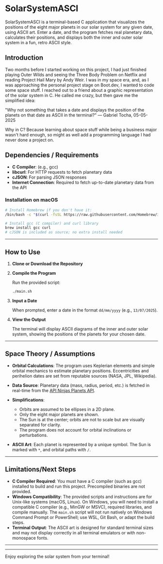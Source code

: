 # SolarSystemASCI


SolarSystemASCI is a terminal-based C application that visualizes the positions of the eight major planets in our solar system for any given date, using ASCII art. Enter a date, and the program fetches real planetary data, calculates their positions, and displays both the inner and outer solar system in a fun, retro ASCII style.

## Introduction

Two months before I started working on this project, I had just finished playing Outer Wilds and seeing the Three Body Problem on Netflix and reading Project Hail Mary by Andy Weir. I was in my space era, and, as I was approaching the personal project stage on Boot.dev, I wanted to code some space stuff. 
I reached out to a friend about a graphic representation of the solar system in C. He called me crazy, but then gave me the simplified idea:

"Why not something that takes a date and displays the position of the planets on that date as ASCII in the terminal?"  — Gabriel Tocha, 05-05-2025

Why in C? Because learning about space stuff while being a business major wasn't hard enough, so might as well add a programming language I had never done a project on.

## Dependencies / Requirements

- **C Compiler**: (e.g., gcc)
- **libcurl**: For HTTP requests to fetch planetary data
- **cJSON**: For parsing JSON responses
- **Internet Connection**: Required to fetch up-to-date planetary data from the API

### Installation on macOS

```bash
# Install Homebrew if you don't have it:
/bin/bash -c "$(curl -fsSL https://raw.githubusercontent.com/Homebrew/install/HEAD/install.sh)"

# Install gcc (C compiler) and curl library
brew install gcc curl
# cJSON is included as source; no extra install needed
```
---

## How to Use

1. **Clone or Download the Repository**

2. **Compile the Program**

   Run the provided script:
   ```bash
   ./main.sh
   ```

3. **Input a Date**

   When prompted, enter a date in the format `dd/mm/yyyy` (e.g., `13/07/2025`).

4. **View the Output**

   The terminal will display ASCII diagrams of the inner and outer solar system, showing the positions of the planets for your chosen date.

---

## Space Theory / Assumptions

- **Orbital Calculations**: The program uses Keplerian elements and simple orbital mechanics to estimate planetary positions. Eccentricities and perihelion dates are set from reputable sources (NASA, JPL, Wikipedia).

- **Data Source**: Planetary data (mass, radius, period, etc.) is fetched in real-time from the [API Ninjas Planets API](https://api-ninjas.com/api/planets).

- **Simplifications**:
  - Orbits are assumed to be ellipses in a 2D plane.
  - Only the eight major planets are shown.
  - The Sun is at the center; orbits are not to scale but are visually separated for clarity.
  - The program does not account for orbital inclinations or perturbations.
  
- **ASCII Art**: Each planet is represented by a unique symbol. The Sun is marked with `*`, and orbital paths with `/`.

---

## Limitations/Next Steps

- **C Compiler Required**: You must have a C compiler (such as gcc) installed to build and run this project. Precompiled binaries are not provided.
- **Windows Compatibility**: The provided scripts and instructions are for Unix-like systems (macOS, Linux). On Windows, you will need to install a compatible C compiler (e.g., MinGW or MSVC), required libraries, and compile manually. The `main.sh` script will not run natively on Windows Command Prompt or PowerShell; use WSL, Git Bash, or adapt the build steps.
- **Terminal Output**: The ASCII art is designed for standard terminal sizes and may not display correctly in all terminal emulators or with non-monospace fonts.

---

---

Enjoy exploring the solar system from your terminal!
